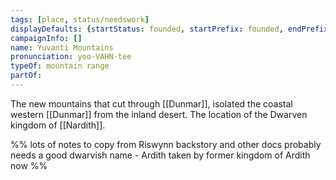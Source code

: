 ```yaml
---
tags: [place, status/needswork]
displayDefaults: {startStatus: founded, startPrefix: founded, endPrefix: destroyed, endStatus: destroyed}
campaignInfo: []
name: Yuvanti Mountains
pronunciation: yoo-VAHN-tee
typeOf: mountain range
partOf:
---
```


The new mountains that cut through [[Dunmar]], isolated the coastal western [[Dunmar]] from the inland desert. The location of the Dwarven kingdom of [[Nardith]]. 

%% 
lots of notes to copy from Riswynn backstory and other docs
probably needs a good dwarvish name - Ardith taken by former kingdom of Ardith now
%%